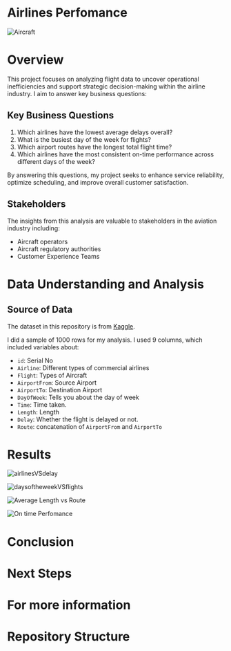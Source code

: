 # Airlines Perfomance

![Aircraft](Aircraft_image.jpg)

# Overview
This project focuses on analyzing flight data to uncover operational inefficiencies and support strategic decision-making within the airline industry. I aim to answer key 
business questions:

## Key Business Questions
1. Which airlines have the lowest average delays overall?
2. What is the busiest day of the week for flights?
3. Which airport routes have the longest total flight time?
4. Which airlines have the most consistent on-time performance across different days of the week?

By answering this questions, my project seeks to enhance service reliability, optimize scheduling, and improve overall customer satisfaction.

## Stakeholders
The insights from this analysis are valuable to stakeholders in the aviation industry including:
- Aircraft operators
- Aircraft regulatory authorities
- Customer Experience Teams

# Data Understanding and Analysis
## Source of Data
The dataset in this repository is from [Kaggle](https://www.kaggle.com/datasets/jimschacko/airlines-dataset-to-predict-a-delay). 

I did a sample of 1000 rows for my analysis. I used 9 columns, which included variables about:
- `id`: Serial No
- `Airline`: Different types of commercial airlines
- `Flight`: Types of Aircraft
- `AirportFrom`: Source Airport
- `AirportTo`: Destination Airport
- `DayOfWeek`: Tells you about the day of week
- `Time`: Time taken. 
- `Length`: Length
- `Delay`: Whether the flight is delayed or not.
- `Route`: concatenation of `AirportFrom` and `AirportTo`

# Results

![airlinesVSdelay](Images\airlinesVSdelay.jpg)

![daysoftheweekVSflights](Images\daysoftheweekVSflights.jpg)

![Average Length vs Route](Images/AverageLengthBYroute.jpg)

![On time Perfomance](Images\ontimeperfomance.jpg)

# Conclusion


# Next Steps


# For more information


# Repository Structure

